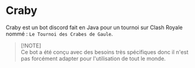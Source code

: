 # Craby

Craby est un bot discord fait en Java pour un tournoi sur Clash Royale nommé : `Le Tournoi des Crabes de Gaule`.

> [!NOTE]\
> Ce bot a été conçu avec des besoins très spécifiques donc il n'est pas forcément adapter pour l'utilisation de tout le monde.

